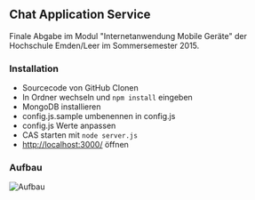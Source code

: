 ## Chat Application Service
Finale Abgabe im Modul "Internetanwendung Mobile Geräte" der Hochschule Emden/Leer im Sommersemester 2015.
### Installation
* Sourcecode von GitHub Clonen
* In Ordner wechseln und ```npm install``` eingeben
* MongoDB installieren
* config.js.sample umbenennen in config.js
* config.js Werte anpassen
* CAS starten mit ```node server.js```
* [http://localhost:3000/](http://localhost:3000/) öffnen

### Aufbau
![Aufbau](http://riddler2kone.de/github/2015-07-13_15-51-20.jpg)
